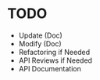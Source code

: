# TODO

- Update (Doc)
- Modify (Doc)
- Refactoring if Needed
- API Reviews if Needed
- API Documentation
